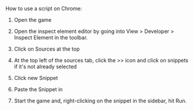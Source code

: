 How to use a script on Chrome:

1. Open the game

2. Open the inspect element editor by going into View > Developer > Inspect Element in the toolbar.

3. Click on Sources at the top

4. At the top left of the sources tab, click the >> icon and click on snippets if it's not already selected

5. Click new Snippet

6. Paste the Snippet in

7. Start the game and, right-clicking on the snippet in the sidebar, hit Run.

